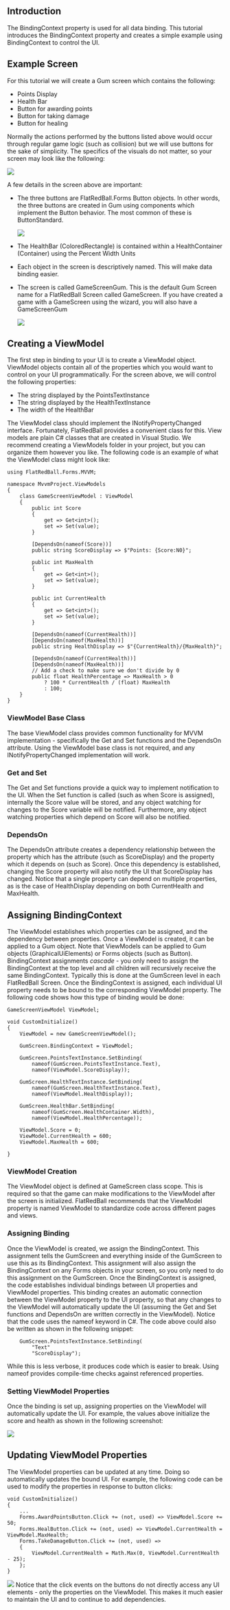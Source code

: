 ## Introduction

The BindingContext property is used for all data binding. This tutorial introduces the BindingContext property and creates a simple example using BindingContext to control the UI.

## Example Screen

For this tutorial we will create a Gum screen which contains the following:

-   Points Display
-   Health Bar
-   Button for awarding points
-   Button for taking damage
-   Button for healing

Normally the actions performed by the buttons listed above would occur through regular game logic (such as collision) but we will use buttons for the sake of simplicity. The specifics of the visuals do not matter, so your screen may look like the following:

![](/media/2020-08-img_5f2ac2ffa2a12.png)

A few details in the screen above are important:

-   The three buttons are FlatRedBall.Forms Button objects. In other words, the three buttons are created in Gum using components which implement the Button behavior. The most common of these is ButtonStandard.

    ![](/media/2023-08-img_64d11c2da310a.png)

-   The HealthBar (ColoredRectangle) is contained within a HealthContainer (Container) using the Percent Width Units

-   Each object in the screen is descriptively named. This will make data binding easier.

-   The screen is called GameScreenGum. This is the default Gum Screen name for a FlatRedBall Screen called GameScreen. If you have created a game with a GameScreen using the wizard, you will also have a GameScreenGum

    ![](/media/2022-01-img_61d634c5ae081.png)

## Creating a ViewModel

The first step in binding to your UI is to create a ViewModel object. ViewModel objects contain all of the properties which you would want to control on your UI programmatically. For the screen above, we will control the following properties:

-   The string displayed by the PointsTextInstance
-   The string displayed by the HealthTextInstance
-   The width of the HealthBar

The ViewModel class should implement the INotifyPropertyChanged interface. Fortunately, FlatRedBall provides a convenient class for this. View models are plain C# classes that are created in Visual Studio. We recommend creating a ViewModels folder in your project, but you can organize them however you like. The following code is an example of what the ViewModel class might look like:

    using FlatRedBall.Forms.MVVM;

    namespace MvvmProject.ViewModels
    {
        class GameScreenViewModel : ViewModel
        {
            public int Score
            {
                get => Get<int>();
                set => Set(value);
            }

            [DependsOn(nameof(Score))]
            public string ScoreDisplay => $"Points: {Score:N0}";

            public int MaxHealth
            {
                get => Get<int>();
                set => Set(value);
            }

            public int CurrentHealth
            {
                get => Get<int>();
                set => Set(value);
            }

            [DependsOn(nameof(CurrentHealth))]
            [DependsOn(nameof(MaxHealth))]
            public string HealthDisplay => $"{CurrentHealth}/{MaxHealth}";

            [DependsOn(nameof(CurrentHealth))]
            [DependsOn(nameof(MaxHealth))]
            // Add a check to make sure we don't divide by 0
            public float HealthPercentage => MaxHealth > 0 
                ? 100 * CurrentHealth / (float) MaxHealth
                : 100;
        }
    }

### ViewModel Base Class

The base ViewModel class provides common functionality for MVVM implementation - specifically the Get and Set functions and the DependsOn attribute. Using the ViewModel base class is not required, and any INotifyPropertyChanged implementation will work.

### Get and Set

The Get and Set functions provide a quick way to implement notification to the UI. When the Set function is called (such as when Score is assigned), internally the Score value will be stored, and any object watching for changes to the Score variable will be notified. Furthermore, any object watching properties which depend on Score will also be notified.

### DependsOn

The DependsOn attribute creates a dependency relationship between the property which has the attribute (such as ScoreDisplay) and the property which it depends on (such as Score). Once this dependency is established, changing the Score property will also notify the UI that ScoreDisplay has changed. Notice that a single property can depend on multiple properties, as is the case of HealthDisplay depending on both CurrentHealth and MaxHealth.

## Assigning BindingContext

The ViewModel establishes which properties can be assigned, and the dependency between properties. Once a ViewModel is created, it can be applied to a Gum object. Note that ViewModels can be applied to Gum objects (GraphicalUiElements) or Forms objects (such as Button). BindingContext assignments *cascade* - you only need to assign the BindingContext at the top level and all children will recursively receive the same BindingContext. Typically this is done at the GumScreen level in each FlatRedBall Screen. Once the BindingContext is assigned, each individual UI property needs to be bound to the corresponding ViewModel property. The following code shows how this type of binding would be done:

    GameScreenViewModel ViewModel;

    void CustomInitialize()
    {
        ViewModel = new GameScreenViewModel();

        GumScreen.BindingContext = ViewModel;

        GumScreen.PointsTextInstance.SetBinding(
            nameof(GumScreen.PointsTextInstance.Text), 
            nameof(ViewModel.ScoreDisplay));

        GumScreen.HealthTextInstance.SetBinding(
            nameof(GumScreen.HealthTextInstance.Text), 
            nameof(ViewModel.HealthDisplay));

        GumScreen.HealthBar.SetBinding(
            nameof(GumScreen.HealthContainer.Width),
            nameof(ViewModel.HealthPercentage));

        ViewModel.Score = 0;
        ViewModel.CurrentHealth = 600;
        ViewModel.MaxHealth = 600;

    }

### ViewModel Creation

The ViewModel object is defined at GameScreen class scope. This is required so that the game can make modifications to the ViewModel after the screen is initialized. FlatRedBall recommends that the ViewModel property is named ViewModel to standardize code across different pages and views.

### Assigning Binding

Once the ViewModel is created, we assign the BindingContext. This assignment tells the GumScreen and everything inside of the GumScreen to use this as its BindingContext. This assignment will also assign the BindingContext on any Forms objects in your screen, so you only need to do this assignment on the GumScreen. Once the BindingContext is assigned, the code establishes individual bindings between UI properties and ViewModel properties. This binding creates an automatic connection between the ViewModel property to the UI property, so that any changes to the ViewModel will automatically update the UI (assuming the Get and Set functions and DependsOn are written correctly in the ViewModel). Notice that the code uses the nameof keyword in C#. The code above could also be written as shown in the following snippet:

        GumScreen.PointsTextInstance.SetBinding(
            "Text" 
            "ScoreDisplay");

While this is less verbose, it produces code which is easier to break. Using nameof provides compile-time checks against referenced properties.

### Setting ViewModel Properties

Once the binding is set up, assigning properties on the ViewModel will automatically update the UI. For example, the values above initialize the score and health as shown in the following screenshot:

![](/media/2022-01-img_61d6411c3f082.png)

## Updating ViewModel Properties

The ViewModel properties can be updated at any time. Doing so automatically updates the bound UI. For example, the following code can be used to modify the properties in response to button clicks:

    void CustomInitialize()
    {
        ...
        Forms.AwardPointsButton.Click += (not, used) => ViewModel.Score += 50;
        Forms.HealButton.Click += (not, used) => ViewModel.CurrentHealth = ViewModel.MaxHealth;
        Forms.TakeDamageButton.Click += (not, used) =>
        {
            ViewModel.CurrentHealth = Math.Max(0, ViewModel.CurrentHealth - 25);
        };
    }

[![](/wp-content/uploads/2020/08/05_18-21-02.gif)](/wp-content/uploads/2020/08/05_18-21-02.gif) Notice that the click events on the buttons do not directly access any UI elements - only the properties on the ViewModel. This makes it much easier to maintain the UI and to continue to add dependencies.  
